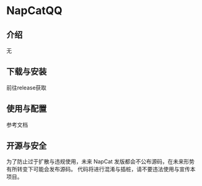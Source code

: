 # NapCatQQ

## 介绍
无

## 下载与安装
前往release获取

## 使用与配置
参考文档

## 开源与安全
为了防止过于扩散与违规使用，未来 NapCat 发版都会不公布源码，在未来形势有所转变下可能会发布源码。
代码将进行混淆与插桩，请不要违法使用与宣传本项目。